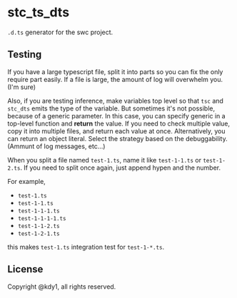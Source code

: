 # stc_ts_dts

`.d.ts` generator for the swc project.

## Testing

If you have a large typescript file, split it into parts so you can fix the only require part easily.
If a file is large, the amount of log will overwhelm you. (I'm sure)

Also, if you are testing inference, make variables top level so that `tsc` and `stc_dts` emits the type of the variable.
But sometimes it's not possible, because of a generic parameter.
In this case, you can specify generic in a top-level function and **return** the value. If you need to check multiple value, copy it into multiple files, and return each value at once. Alternatively, you can return an object literal.
Select the strategy based on the debuggability. (Ammunt of log messages, etc...)

When you split a file named `test-1.ts`, name it like `test-1-1.ts` or `test-1-2.ts`.
If you need to split once again, just append hypen and the number.

For example,

- `test-1.ts`
- `test-1-1.ts`
- `test-1-1-1.ts`
- `test-1-1-1-1.ts`
- `test-1-1-2.ts`
- `test-1-2-1.ts`

this makes `test-1.ts` integration test for `test-1-*.ts`.

## License

Copyright @kdy1, all rights reserved.
